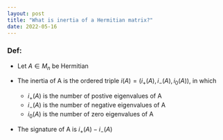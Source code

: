 ```yaml
---
layout: post
title: "What is inertia of a Hermitian matrix?"
date: 2022-05-16
---
```


### Def: 
- Let $A \in M_n$  be Hermitian
- The inertia of A is the ordered triple $i(A) = (i_+(A), i_-(A), i_0(A))$, in which
    - $i_+(A)$ is the number of postive eigenvalues of A
    - $i_-(A)$ is the number of negative eigenvalues of A
    - $i_0(A)$ is the number of zero eigenvalues of A

- The signature of A is $i_+(A) - i_-(A)$








